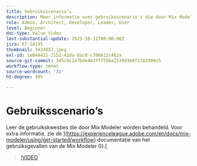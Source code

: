 ```yaml
---
title: Gebruiksscenario’s
description: Meer informatie over gebruiksscenario's die door Mix Modeler worden behandeld.
role: Admin, Architect, Developer, Leader, User
level: Beginner
doc-type: Value Video
last-substantial-update: 2023-10-11T00:00:00Z
jira: KT-14135
thumbnail: 3424857.jpeg
exl-id: 1e044431-2152-41da-8ac8-c706612c462a
source-git-commit: 345c0c2d7bde403fff55ba25399360f1182900c5
workflow-type: tm+mt
source-wordcount: '31'
ht-degree: 38%

---
```


# Gebruiksscenario’s

Leer de gebruikskwesties die door Mix Modeler worden behandeld. Voor extra informatie, zie de ](https://experienceleague.adobe.com/en/docs/mix-modeler/using/get-started/workflow) documentatie van het gebruiksgevallen van de Mix Modeler 0}.[

>[!VIDEO](https://video.tv.adobe.com/v/3424857?learn=on&enablevpops)
